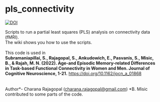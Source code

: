 # pls_connectivity
[![DOI](https://zenodo.org/badge/146027594.svg)](https://zenodo.org/badge/latestdoi/146027594)

Scripts to run a partial least squares (PLS) analysis on connectivity data (fMRI).
<br>
The wiki shows you how to use the scripts.
<br>
<br>
This code is used in 
<br>
 <b>Subramaniapillai, S., Rajagopal, S., Ankudowich, E., Pasvanis, S., Misic, B., & Rajah, M. N. (2022). Age-and Episodic Memory-related Differences in Task-based Functional Connectivity in Women and Men. Journal of Cognitive Neuroscience, 1-21.</b> https://doi.org/10.1162/jocn_a_01868
<br>
<br>
<br>
Author*- Charana Rajagopal (charana.rajagopal@gmail.com)
*B. Misic contributed to some parts of the code. 



